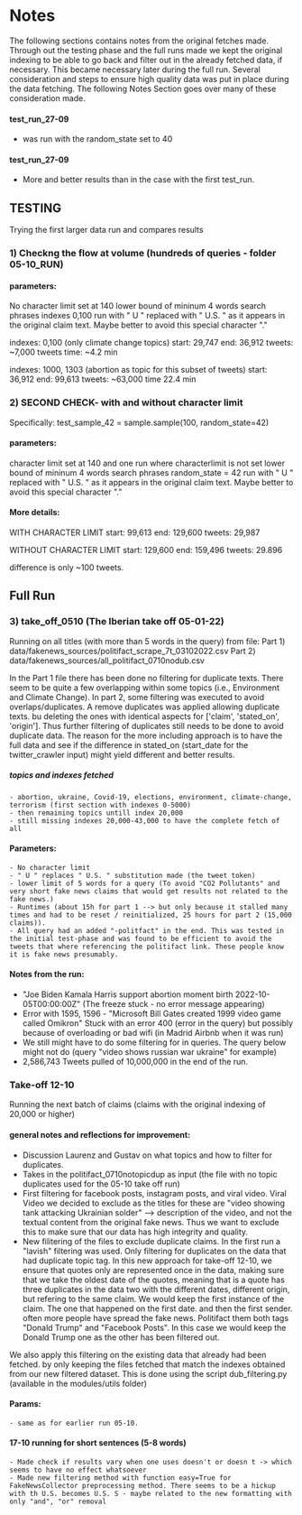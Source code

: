 # Notes

The following sections contains notes from the original fetches made. Through out the testing phase and the full runs made we kept the original indexing to be able to go back and filter out in the already fetched data, if necessary. This became necessary later during the full run. Several consideration and steps to ensure high quality data was put in place during the data fetching. The following Notes Section goes over many of these consideration made.


#### test_run_27-09
+ was run with the random_state set to 40 


#### test_run_27-09
+ More and better results than in the case with the first test_run.


## TESTING
Trying the first larger data run and compares results

### 1) Checkng the flow at volume (hundreds of queries - folder 05-10_RUN)

#### parameters:
No character limit set at 140
lower bound of mininum 4 words search phrases
indexes 0,100
run with " U " replaced with " U.S. " as it appears in the original claim text. Maybe better to avoid this special character "."


indexes: 0,100 (only climate change topics)
start: 29,747 
end: 36,912
tweets: ~7,000 tweets
time: ~4.2 min


indexes: 1000, 1303 (abortion as topic for this subset of tweets)
start: 36,912
end: 99,613
tweets: ~63,000
time 22.4 min



### 2) SECOND CHECK- with and without character limit

Specifically:
test_sample_42 = sample.sample(100, random_state=42)

#### parameters:
character limit set at 140 and one run where characterlimit is not set
lower bound of mininum 4 words search phrases
random_state =  42
run with " U " replaced with " U.S. " as it appears in the original claim text. Maybe better to avoid this special character "."


#### More details:

WITH CHARACTER LIMIT
start: 99,613
end: 129,600
tweets: 29,987


WITHOUT CHARACTER LIMIT
start: 129,600
end: 159,496
tweets: 29.896

difference is only ~100 tweets.



## Full Run

### 3) take_off_0510 (The Iberian take off 05-01-22)

Running on all titles (with more than 5 words in the query) from file:
Part 1) data/fakenews_sources/politifact_scrape_7t_03102022.csv 
Part 2) data/fakenews_sources/all_politifact_0710nodub.csv


In the Part 1 file there has been done no filtering for duplicate texts. There seem to be quite a few overlapping within some topics (i.e., Environment and Climate Change).
In part 2, some filtering was executed to avoid overlaps/duplicates. A remove duplicates was applied allowing duplicate texts. bu deleting the ones with identical aspects for ['claim', 'stated_on', 'origin']. Thus further filtering of duplicates still needs to be done to avoid duplicate data. The reason for the more including approach is to have the full data and see if the difference in stated_on (start_date for the twitter_crawler input) might yield different and better results.

##### topics and indexes fetched
    - abortion, ukraine, Covid-19, elections, environment, climate-change, terrorism (first section with indexes 0-5000)
    - then remaining topics untill index 20,000
    - still missing indexes 20,000-43,000 to have the complete fetch of all

#### Parameters: 
    - No character limit
    - " U " replaces " U.S. " substitution made (the tweet token)
    - lower limit of 5 words for a query (To avoid "CO2 Pollutants" and very short fake news claims that would get results not related to the fake news.)
    - Runtimes (about 15h for part 1 --> but only because it stalled many times and had to be reset / reinitialized, 25 hours for part 2 (15,000 claims)).
    - All query had an added "-politfact" in the end. This was tested in the initial test-phase and was found to be efficient to avoid the tweets that where referencing the politifact link. These people know it is fake news presumably.



#### Notes from the run:

- "Joe Biden Kamala Harris support abortion moment birth 2022-10-05T00:00:00Z" (The freeze stuck - no error message appearing)
- Error with 1595, 1596 - "Microsoft Bill Gates created 1999 video game called Omikron" Stuck with an error 400 (error in the query) but possibly because of overloading or bad wifi (in Madrid Airbnb when it was run)
- We still might have to do some filtering for in queries. The query below might not do  (query "video shows russian war ukraine" for example)
- 2,586,743 Tweets pulled of 10,000,000 in the end of the run.




### Take-off 12-10 

Running the next batch of claims (claims with the original indexing of 20,000 or higher)

#### general notes and reflections for improvement:

- Discussion Laurenz and Gustav on what topics and how to filter for duplicates.
- Takes in the politifact_0710notopicdup as input (the file with no topic duplicates used for the 05-10 take off run)
- First filtering for facebook posts, instagram posts, and viral video. Viral Video we decided to exclude as the titles for these are "video showing tank attacking Ukrainian solder" --> description of the video, and not the textual content from the original fake news. Thus we want to exclude this to make sure that our data has high integrity and quality.
- New filitering of the files to exclude duplicate claims. In the first run a "lavish" filtering was used. Only filtering for duplicates on the data that had duplicate topic tag. In this new approach for take-off 12-10, we ensure that quotes only are represented once in the data, making sure that we take the oldest date of the quotes, meaning that is a quote has three duplicates in the data two with the different dates, different origin, but refering to the same claim. We would keep the first instance of the claim. The one that happened on the first date. and then the first sender. often more people have spread the fake news. Politifact them both tags "Donald Trump" and "Facebook Posts". In this case we would keep the Donald Trump one as the other has been filtered out.


We also apply this filtering on the existing data that already had been fetched. by only keeping the files fetched that match the indexes obtained from our new filtered dataset. This is done using the script dub_filtering.py (available in the modules/utils folder)

#### Params:
    - same as for earlier run 05-10.



#### 17-10 running for short sentences (5-8 words)

    - Made check if results vary when one uses doesn't or doesn t -> which seems to have no effect whatsoever
    - Made new filtering method with function easy=True for FakeNewsCollector preprocessing method. There seems to be a hickup with th U.S. becomes U.S. S - maybe related to the new formatting with only "and", "or" removal
